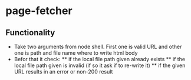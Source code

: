 # page-fetcher

## Functionality
  * Take two arguments from node shell. First one is valid URL and other one is path and file name where to write html body
  * Befor that it check:
    ** if the local file path given already exists
    ** if the local file path given is invalid (if so it ask if to re-write it)
    ** if the given URL results in an error or non-200 result
